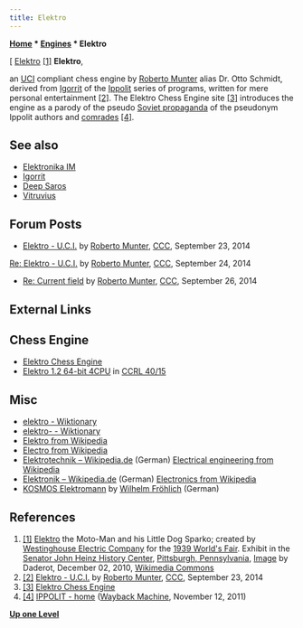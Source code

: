 ```yaml
---
title: Elektro
---
```

**[Home](Home "Home") * [Engines](Engines "Engines") * Elektro**

\[ [Elektro](https://en.wikipedia.org/wiki/Elektro) <a id="cite-note-1" href="#cite-ref-1">[1]</a>
**Elektro**,

an [UCI](UCI "UCI") compliant chess engine by [Roberto Munter](Roberto_Munter "Roberto Munter") alias Dr. Otto Schmidt, derived from [Igorrit](Igorrit "Igorrit") of the [Ippolit](Ippolit "Ippolit") series of programs, written for mere personal entertainment <a id="cite-note-2" href="#cite-ref-2">[2]</a>.
The Elektro Chess Engine site <a id="cite-note-3" href="#cite-ref-3">[3]</a> introduces the engine as a parody of the pseudo [Soviet propaganda](https://en.wikipedia.org/wiki/Propaganda_in_the_Soviet_Union) of the pseudonym Ippolit authors and [comrades](https://en.wikipedia.org/wiki/Comrade) <a id="cite-note-4" href="#cite-ref-4">[4]</a>.

## See also

- [Elektronika IM](Elektronika_IM "Elektronika IM")
- [Igorrit](Igorrit "Igorrit")
- [Deep Saros](Deep_Saros "Deep Saros")
- [Vitruvius](Vitruvius "Vitruvius")

## Forum Posts

- [Elektro - U.C.I.](http://www.talkchess.com/forum3/viewtopic.php?f=2&t=53799) by [Roberto Munter](Roberto_Munter "Roberto Munter"), [CCC](CCC "CCC"), September 23, 2014

[Re: Elektro - U.C.I.](http://www.talkchess.com/forum3/viewtopic.php?f=2&t=53799&start=10) by [Roberto Munter](Roberto_Munter "Roberto Munter"), [CCC](CCC "CCC"), September 24, 2014

- [Re: Current field](http://www.talkchess.com/forum3/viewtopic.php?f=2&t=53770&start=20) by [Roberto Munter](Roberto_Munter "Roberto Munter"), [CCC](CCC "CCC"), September 26, 2014

## External Links

## Chess Engine

- [Elektro Chess Engine](http://elektrochessengine.blogspot.com/)
- [Elektro 1.2 64-bit 4CPU](https://ccrl.chessdom.com/ccrl/4040/cgi/engine_details.cgi?match_length=30&each_game=1&print=Details&each_game=1&eng=Elektro%201.2%2064-bit%204CPU#Elektro_1_2_64-bit_4CPU) in [CCRL 40/15](CCRL "CCRL")

## Misc

- [elektro - Wiktionary](https://en.wiktionary.org/wiki/elektro)
- [elektro- - Wiktionary](https://en.wiktionary.org/wiki/elektro-)
- [Elektro from Wikipedia](https://en.wikipedia.org/wiki/Elektro)
- [Electro from Wikipedia](https://en.wikipedia.org/wiki/Electro)
- [Elektrotechnik – Wikipedia.de](https://de.wikipedia.org/wiki/Elektrotechnik) (German) [Electrical engineering from Wikipedia](https://en.wikipedia.org/wiki/Electrical_engineering)
- [Elektronik – Wikipedia.de](https://de.wikipedia.org/wiki/Elektronik) (German) [Electronics from Wikipedia](https://en.wikipedia.org/wiki/Electronics)
- [KOSMOS Elektromann](https://www.sarganserland-walensee.ch/KOSMOS_Experimentierbaukaesten/Elektromann/KOSMOS-Elektromann.htm) by [Wilhelm Fröhlich](https://de.wikipedia.org/wiki/Wilhelm_Fr%C3%B6hlich) (German)

## References

1. <a id="cite-ref-1" href="#cite-note-1">[1]</a> [Elektro](https://en.wikipedia.org/wiki/Elektro) the Moto-Man and his Little Dog Sparko; created by [Westinghouse Electric Company](https://en.wikipedia.org/wiki/Westinghouse_Electric_Corporation) for the [1939 World's Fair](https://en.wikipedia.org/wiki/1939_New_York_World%27s_Fair). Exhibit in the [Senator John Heinz History Center](https://en.wikipedia.org/wiki/Heinz_History_Center), [Pittsburgh, Pennsylvania](https://en.wikipedia.org/wiki/Pittsburgh), [Image](https://commons.wikimedia.org/wiki/File:Senator_John_Heinz_History_Center_-_IMG_7802.JPG) by Daderot, December 02, 2010, [Wikimedia Commons](https://en.wikipedia.org/wiki/Wikimedia_Commons)
1. <a id="cite-ref-2" href="#cite-note-2">[2]</a>  [Elektro - U.C.I.](http://www.talkchess.com/forum3/viewtopic.php?f=2&t=53799) by [Roberto Munter](Roberto_Munter "Roberto Munter"), [CCC](CCC "CCC"), September 23, 2014
1. <a id="cite-ref-3" href="#cite-note-3">[3]</a> [Elektro Chess Engine](http://elektrochessengine.blogspot.com/)
1. <a id="cite-ref-4" href="#cite-note-4">[4]</a> [IPPOLIT - home](https://web.archive.org/web/20111112091208/http://ippolit.wikispaces.com) ([Wayback Machine](https://en.wikipedia.org/wiki/Wayback_Machine), November 12, 2011)

**[Up one Level](Engines "Engines")**

